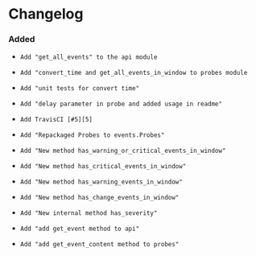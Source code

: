 # Changelog

[Unreleased]: https://github.com/chaostoolkit-incubator/chaostoolkit-instana/compare/get_events

### Added

-     Add "get_all_events" to the api module
-     Add "convert_time and get_all_events_in_window to probes module
-     Add "unit tests for convert time"
-     Add "delay parameter in probe and added usage in readme"
-     Add TravisCI [#5][5]
-     Add "Repackaged Probes to events.Probes"
-     Add "New method has_warning_or_critical_events_in_window"
-     Add "New method has_critical_events_in_window"
-     Add "New method has_warning_events_in_window"
-     Add "New method has_change_events_in_window"
-     Add "New internal method has_severity"
-     Add "add get_event method to api"
-     Add "add get_event_content method to probes"

[5]: https://github.com/chaostoolkit-incubator/chaostoolkit-instana/issues/5


